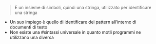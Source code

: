 > È un insieme di simboli, quindi una stringa, utilizzato per identificare una stringa

- Un suo impiego è quello di identificare dei pattern all'interno di documenti di testo
- Non esiste una #sintassi universale in quanto motli programmi ne utilizzano una diversa
